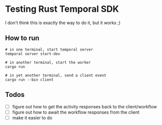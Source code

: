 # Testing Rust Temporal SDK

I don't think this is exactly the way to do it, but it works ;)

## How to run

```
# in one terminal, start temporal server
temporal server start-dev

# in another terminal, start the worker
cargo run

# in yet another terminal, send a client event
cargo run --bin client
```

## Todos

- [ ] figure out how to get the activity responses back to the client/workflow
- [ ] figure out how to await the workflow responses from the client
- [ ] make it easier to do
